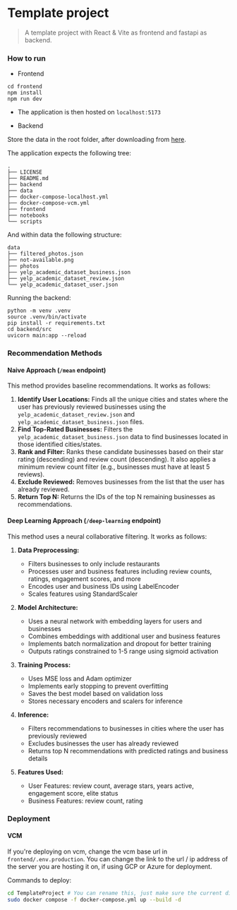 # Template project

> A template project with React & Vite as frontend and fastapi as backend.


### How to run

- Frontend
```
cd frontend
npm install
npm run dev
```
- The application is then hosted on `localhost:5173`


- Backend

Store the data in the root folder, after downloading from [here](https://duke.box.com/s/00jahivpjl2m9fl2nqnh3hhtrxzjdwhg).

The application expects the following tree:

```
.
├── LICENSE
├── README.md
├── backend
├── data
├── docker-compose-localhost.yml
├── docker-compose-vcm.yml
├── frontend
├── notebooks
└── scripts
```
And within data the following structure:
```
data
├── filtered_photos.json
├── not-available.png
├── photos
├── yelp_academic_dataset_business.json
├── yelp_academic_dataset_review.json
└── yelp_academic_dataset_user.json
```

Running the backend:
```
python -m venv .venv
source .venv/bin/activate
pip install -r requirements.txt
cd backend/src
uvicorn main:app --reload
```


### Recommendation Methods

#### Naive Approach (`/mean` endpoint)

This method provides baseline recommendations. It works as follows:
1.  **Identify User Locations:** Finds all the unique cities and states where the user has previously reviewed businesses using the `yelp_academic_dataset_review.json` and `yelp_academic_dataset_business.json` files.
2.  **Find Top-Rated Businesses:** Filters the `yelp_academic_dataset_business.json` data to find businesses located in those identified cities/states.
3.  **Rank and Filter:** Ranks these candidate businesses based on their star rating (descending) and review count (descending). It also applies a minimum review count filter (e.g., businesses must have at least 5 reviews).
4.  **Exclude Reviewed:** Removes businesses from the list that the user has already reviewed.
5.  **Return Top N:** Returns the IDs of the top N remaining businesses as recommendations.

#### Deep Learning Approach (`/deep-learning` endpoint)

This method uses a neural collaborative filtering. It works as follows:

1. **Data Preprocessing:**
   - Filters businesses to only include restaurants
   - Processes user and business features including review counts, ratings, engagement scores, and more
   - Encodes user and business IDs using LabelEncoder
   - Scales features using StandardScaler

2. **Model Architecture:**
   - Uses a neural network with embedding layers for users and businesses
   - Combines embeddings with additional user and business features
   - Implements batch normalization and dropout for better training
   - Outputs ratings constrained to 1-5 range using sigmoid activation

3. **Training Process:**
   - Uses MSE loss and Adam optimizer
   - Implements early stopping to prevent overfitting
   - Saves the best model based on validation loss
   - Stores necessary encoders and scalers for inference

4. **Inference:**
   - Filters recommendations to businesses in cities where the user has previously reviewed
   - Excludes businesses the user has already reviewed
   - Returns top N recommendations with predicted ratings and business details

5. **Features Used:**
   - User Features: review count, average stars, years active, engagement score, elite status
   - Business Features: review count, rating


### Deployment

#### VCM

If you're deploying on vcm, change the vcm base url in `frontend/.env.production`. You can change the link to the url / ip address of the server you are hosting it on, if using GCP or Azure for deployment.

Commands to deploy:

```bash
cd TemplateProject # You can rename this, just make sure the current directory has the docker compose file
sudo docker compose -f docker-compose.yml up --build -d
```